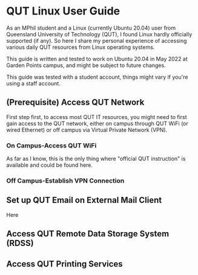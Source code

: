 # QUT Linux User Guide
As an MPhil student and a Linux (currently Ubuntu 20.04) user from Queensland University of Technology (QUT), I found Linux hardly officially supported (if any). So here I share my personal experience of accessing various daily QUT resources from Linux operating systems.

This guide is written and tested to work on Ubuntu 20.04 in May 2022 at Garden Points campus, and might be subject to future changes.

This guide was tested with a student account, things might vary if you're using a staff account.


## (Prerequisite) Access QUT Network
First step first, to access most QUT IT resources, you might need to first gain access to the QUT network, either on campus through QUT WiFi (or wired Ethernet) or off campus via Virtual Private Network (VPN).

### On Campus-Access QUT WiFi
As far as I know, this is the only thing where "official QUT instruction" is available and could be found here.

### Off Campus-Establish VPN Connection


## Set up QUT Email on External Mail Client
Here 


## Access QUT Remote Data Storage System (RDSS)


## Access QUT Printing Services







 
